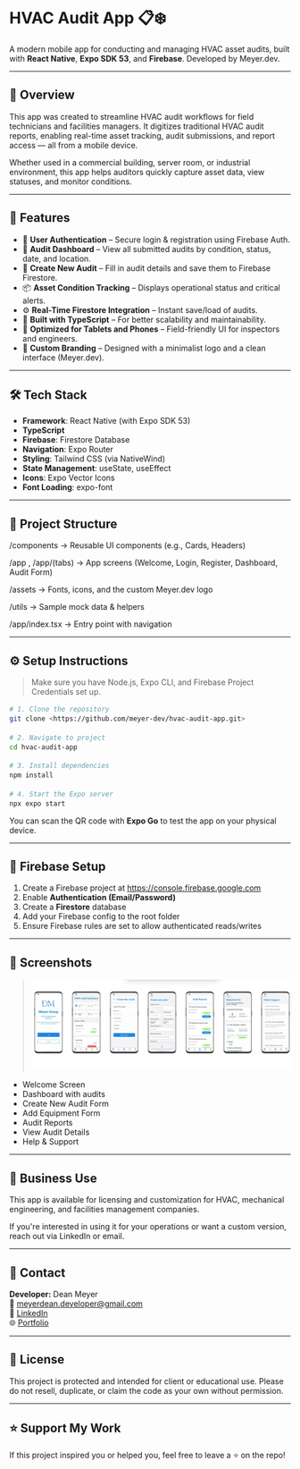 # HVAC Audit App 📋❄️

A modern mobile app for conducting and managing HVAC asset audits, built with **React Native**, **Expo SDK 53**, and **Firebase**. Developed by Meyer.dev.

---

## 🧩 Overview

This app was created to streamline HVAC audit workflows for field technicians and facilities managers. It digitizes traditional HVAC audit reports, enabling real-time asset tracking, audit submissions, and report access — all from a mobile device.

Whether used in a commercial building, server room, or industrial environment, this app helps auditors quickly capture asset data, view statuses, and monitor conditions.

---

## 🚀 Features

- 🔐 **User Authentication** – Secure login & registration using Firebase Auth.
- 🏢 **Audit Dashboard** – View all submitted audits by condition, status, date, and location.
- 📝 **Create New Audit** – Fill in audit details and save them to Firebase Firestore.
- 📦 **Asset Condition Tracking** – Displays operational status and critical alerts.
- ⚙️ **Real-Time Firestore Integration** – Instant save/load of audits.
- 🧠 **Built with TypeScript** – For better scalability and maintainability.
- 📱 **Optimized for Tablets and Phones** – Field-friendly UI for inspectors and engineers.
- 🎨 **Custom Branding** – Designed with a minimalist logo and a clean interface (Meyer.dev).

---

## 🛠️ Tech Stack

- **Framework**: React Native (with Expo SDK 53)
- **TypeScript**
- **Firebase**: Firestore Database
- **Navigation**: Expo Router
- **Styling**: Tailwind CSS (via NativeWind)
- **State Management**: useState, useEffect
- **Icons**: Expo Vector Icons
- **Font Loading**: expo-font


---

## 📂 Project Structure

/components         → Reusable UI components (e.g., Cards, Headers)

/app , /app/(tabs)  → App screens (Welcome, Login, Register, Dashboard, Audit Form)

/assets             → Fonts, icons, and the custom Meyer.dev logo

/utils              → Sample mock data & helpers

/app/index.tsx      → Entry point with navigation

---

## ⚙️ Setup Instructions

> Make sure you have Node.js, Expo CLI, and Firebase Project Credentials set up.
> 

```bash
# 1. Clone the repository
git clone <https://github.com/meyer-dev/hvac-audit-app.git>

# 2. Navigate to project
cd hvac-audit-app

# 3. Install dependencies
npm install

# 4. Start the Expo server
npx expo start

```

You can scan the QR code with **Expo Go** to test the app on your physical device.

---

## 🔐 Firebase Setup

1. Create a Firebase project at https://console.firebase.google.com
2. Enable **Authentication (Email/Password)**
3. Create a **Firestore** database
4. Add your Firebase config to the root folder
5. Ensure Firebase rules are set to allow authenticated reads/writes

---

## 📸 Screenshots

> ![Primary Screens](./assets/screens/AllScreens.png)
> 
- Welcome Screen
- Dashboard with audits
- Create New Audit Form
- Add Equipment Form
- Audit Reports
- View Audit Details
- Help & Support

---

## 🧾 Business Use

This app is available for licensing and customization for HVAC, mechanical engineering, and facilities management companies.

If you're interested in using it for your operations or want a custom version, reach out via LinkedIn or email.

---

## 🤝 Contact

**Developer:** Dean Meyer  
📧 meyerdean.developer@gmail.com  
🔗 [LinkedIn](https://www.linkedin.com/in/dean-meyer-385342247/)  
🌐 [Portfolio](https://meyer-dev.netlify.app/)

---

## 📜 License

This project is protected and intended for client or educational use. Please do not resell, duplicate, or claim the code as your own without permission.

---

## ⭐️ Support My Work

If this project inspired you or helped you, feel free to leave a ⭐ on the repo!